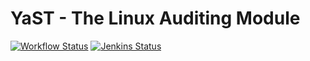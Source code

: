 # YaST - The Linux Auditing Module #

[![Workflow Status](https://github.com/yast/yast-audit-laf/workflows/CI/badge.svg?branch=master)](
https://github.com/yast/yast-audit-laf/actions?query=branch%3Amaster)
[![Jenkins Status](https://ci.opensuse.org/buildStatus/icon?job=yast-yast-audit-laf-master)](
https://ci.opensuse.org/view/Yast/job/yast-yast-audit-laf-master/)
